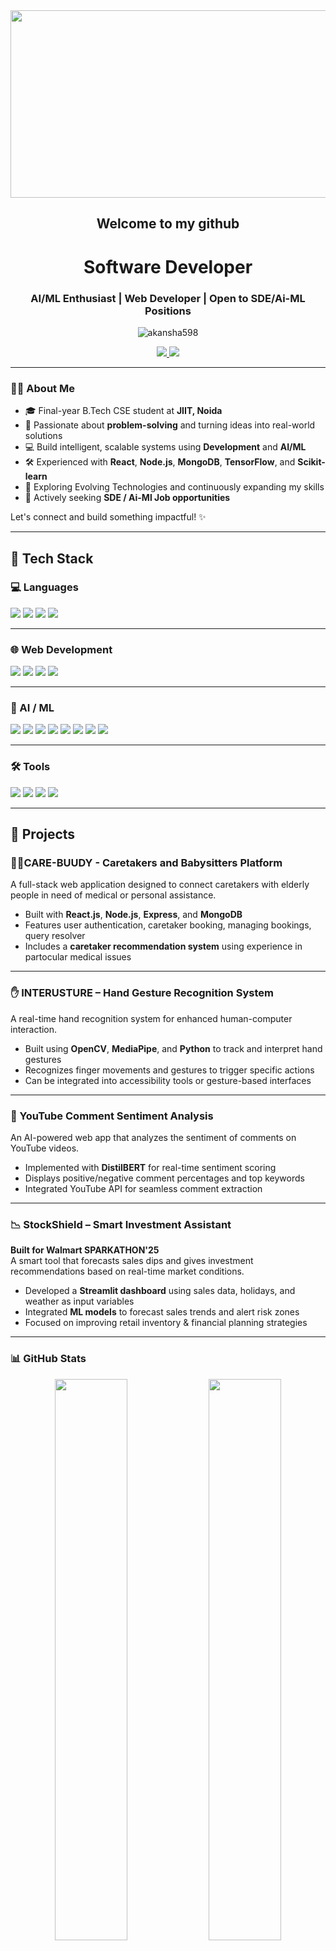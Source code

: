 
<div align="center">
  <img src="https://github.com/user-attachments/assets/ab98331b-91e5-456f-93ad-a8ba6422fdd7" width="900" height="300"/>
</div>

<h2 align="center">Welcome to my github</h2>
<h1 align="center">Software Developer
</h1>

<h3 align="center">AI/ML Enthusiast | Web Developer | Open to SDE/Ai-ML Positions</h3>


<p align="center">
  <img src="https://komarev.com/ghpvc/?username=akansha598&label=Profile%20views&color=0e75b6&style=flat" alt="akansha598" />
</p>

<p align="center">
  <a href="[https://linkedin.com/in/akansha-vasistha](https://www.linkedin.com/in/akansha-vasistha-67b8b724b/)" target="_blank">
    <img src="https://img.shields.io/badge/LinkedIn-blue?style=for-the-badge&logo=linkedin&logoColor=white" />
  </a>
  <a href="mailto:vasisthaakansha@gmail.com">
    <img src="https://img.shields.io/badge/Gmail-D14836?style=for-the-badge&logo=gmail&logoColor=white" />
  </a>
 
</p>

---

### 👩‍💻 About Me

- 🎓 Final-year B.Tech CSE student at **JIIT, Noida**
- 🧩 Passionate about **problem-solving** and turning ideas into real-world solutions
- 💻 Build intelligent, scalable systems using **Development** and **AI/ML**
- 🛠️ Experienced with **React**, **Node.js**, **MongoDB**, **TensorFlow**, and **Scikit-learn**
- 🔬 Exploring Evolving Technologies and continuously expanding my skills
- 🚀 Actively seeking **SDE / Ai-Ml Job opportunities**

Let's connect and build something impactful! ✨


---
## 🚀 Tech Stack

### 💻 Languages  
<p>
  <img src="https://img.shields.io/badge/C-00599C?style=for-the-badge&logo=c&logoColor=white" />
  <img src="https://img.shields.io/badge/C++-00599C?style=for-the-badge&logo=c%2B%2B&logoColor=white" />
  <img src="https://img.shields.io/badge/Python-3776AB?style=for-the-badge&logo=python&logoColor=white" />
  <img src="https://img.shields.io/badge/SQL-4479A1?style=for-the-badge&logo=mysql&logoColor=white" />
</p>

---

### 🌐 Web Development  
<p>
  <img src="https://img.shields.io/badge/React.js-61DAFB?style=for-the-badge&logo=react&logoColor=black" />
  <img src="https://img.shields.io/badge/Node.js-339933?style=for-the-badge&logo=node.js&logoColor=white" />
  <img src="https://img.shields.io/badge/Express.js-000000?style=for-the-badge&logo=express&logoColor=white" />
  <img src="https://img.shields.io/badge/MongoDB-4EA94B?style=for-the-badge&logo=mongodb&logoColor=white" />
</p>

---

### 🤖 AI / ML  
<p>
  <img src="https://img.shields.io/badge/Pandas-150458?style=for-the-badge&logo=pandas&logoColor=white" />
  <img src="https://img.shields.io/badge/NumPy-013243?style=for-the-badge&logo=numpy&logoColor=white" />
  <img src="https://img.shields.io/badge/Matplotlib-11557C?style=for-the-badge&logo=plotly&logoColor=white" />
  <img src="https://img.shields.io/badge/Machine%20Learning-009688?style=for-the-badge&logo=scikit-learn&logoColor=white" />
  <img src="https://img.shields.io/badge/NLP-FF6F00?style=for-the-badge&logo=spaCy&logoColor=white" />
  <img src="https://img.shields.io/badge/Deep%20Learning-8E44AD?style=for-the-badge&logo=keras&logoColor=white" />
  <img src="https://img.shields.io/badge/TensorFlow-FF6F00?style=for-the-badge&logo=tensorflow&logoColor=white" />
  <img src="https://img.shields.io/badge/Flask-000000?style=for-the-badge&logo=flask&logoColor=white" />
</p>

---

### 🛠️ Tools  
<p>
  <img src="https://img.shields.io/badge/GitHub-181717?style=for-the-badge&logo=github&logoColor=white" />
  <img src="https://img.shields.io/badge/VS%20Code-007ACC?style=for-the-badge&logo=visual-studio-code&logoColor=white" />
  <img src="https://img.shields.io/badge/Jupyter-F37626?style=for-the-badge&logo=jupyter&logoColor=white" />
  <img src="https://img.shields.io/badge/Streamlit-FF4B4B?style=for-the-badge&logo=streamlit&logoColor=white" />
</p>

---

## 📁 Projects

### 🧑‍⚕️CARE-BUUDY - Caretakers and Babysitters Platform  
A full-stack web application designed to connect caretakers with elderly people in need of medical or personal assistance.  
- Built with **React.js**, **Node.js**, **Express**, and **MongoDB**  
- Features user authentication, caretaker booking, managing bookings, query resolver  
- Includes a **caretaker recommendation system** using experience in partocular medical issues
 
---

### ✋ INTERUSTURE – Hand Gesture Recognition System  
A real-time hand recognition system for enhanced human-computer interaction.  
- Built using **OpenCV**, **MediaPipe**, and **Python** to track and interpret hand gestures  
- Recognizes finger movements and gestures to trigger specific actions  
- Can be integrated into accessibility tools or gesture-based interfaces

---

### 💬 YouTube Comment Sentiment Analysis  
An AI-powered web app that analyzes the sentiment of comments on YouTube videos.  
- Implemented with **DistilBERT** for real-time sentiment scoring 
- Displays positive/negative comment percentages and top keywords  
- Integrated YouTube API for seamless comment extraction

---

### 📉 StockShield – Smart Investment Assistant  
 **Built for Walmart SPARKATHON'25**  
A smart tool that forecasts sales dips and gives investment recommendations based on real-time market conditions.  
- Developed a **Streamlit dashboard** using sales data, holidays, and weather as input variables  
- Integrated **ML models** to forecast sales trends and alert risk zones  
- Focused on improving retail inventory & financial planning strategies

---

### 📊 GitHub Stats

<p align="center">
  <img src="https://github-readme-stats.vercel.app/api?username=akansha598&show_icons=true&theme=tokyonight&hide_border=true" width="48%" />
  <img src="https://github-readme-streak-stats.herokuapp.com/?user=akansha598&theme=tokyonight&hide_border=true" width="48%" />
</p>

<p align="center">
  <img src="https://github-readme-stats.vercel.app/api/top-langs/?username=akansha598&layout=compact&theme=tokyonight&hide_border=true" width="48%" />
</p>

---

## 🤝Let's connect and build something meaningful together — I'm just a message away!



<p>
  <a href="[https://www.linkedin.com/in/akansha-vasistha](https://www.linkedin.com/in/akansha-vasistha-67b8b724b/)/" target="_blank">
    <img src="https://img.shields.io/badge/LinkedIn-%230077B5.svg?style=for-the-badge&logo=linkedin&logoColor=white" alt="LinkedIn" />
  </a>
  <a href="mailto:vasisthaakansha@gmail.com">
    <img src="https://img.shields.io/badge/Gmail-D14836?style=for-the-badge&logo=gmail&logoColor=white" alt="Gmail" />
  </a>
  <a href="https://github.com/akansha598" target="_blank">
    <img src="https://img.shields.io/badge/GitHub-100000?style=for-the-badge&logo=github&logoColor=white" alt="GitHub" />
  </a>
</p>

---

<h3 align='center'>☕💻 "Code. Coffee. Create. Repeat." </h3>  



---
